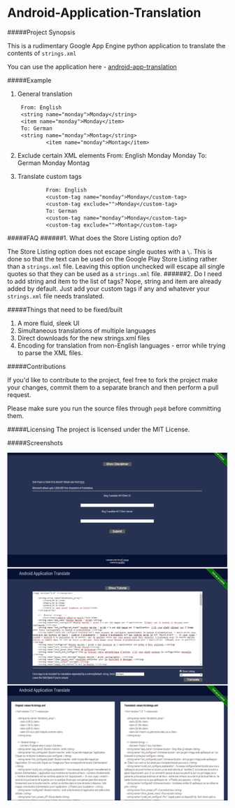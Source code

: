 Android-Application-Translation
===============================

#####Project Synopsis 

This is a rudimentary Google App Engine python application to translate the contents of `strings.xml`

You can use the application here - [android-app-translation](http://android-app-translation.appspot.com)

#####Example

1. General translation

        From: English
        <string name="monday">Monday</string>
        <item name="monday">Monday</item>
        To: German
        <string name="monday">Montag</string>
                <item name="monday">Montag</item>
        
2. Exclude certain XML elements
        From: English
        <string exclude="" name="monday">Monday</string>
        <item>Monday</item>
        To: German
        <string exclude="" name="monday">Monday</string>
        <item>Montag</item>

3. Translate custom tags

                From: English
                <custom-tag name="monday">Monday</custom-tag>
                <custom-tag exclude="">Monday</custom-tag>
                To: German
                <custom-tag name="monday">Monday</custom-tag>
                <custom-tag exclude="">Montag</custom-tag>


#####FAQ
######1. What does the Store Listing option do?

The Store Listing option does not escape single quotes with a `\`. This is done so that the text can be used on the Google Play Store Listing rather than a `strings.xml` file. Leaving this option unchecked will escape all single quotes so that they can be used as a `strings.xml` file.
######2. Do I need to add string and item to the list of tags?
Nope, string and item are already added by default. Just add your custom tags if any and whatever your `strings.xml` file needs translated.

#####Things that need to be fixed/built
1. A more fluid, sleek UI
2. Simultaneous translations of multiple languages
3. Direct downloads for the new strings.xml files
4. Encoding for translation from non-English languages - error while trying to parse the XML files.

#####Contributions

If you'd like to contribute to the project, feel free to fork the project make your changes, commit them to a separate branch and then perform a pull request.

Please make sure you run the source files through `pep8` before committing them.

#####Licensing
The project is licensed under the MIT License.

#####Screenshots

![screenshot1](screenshot1.png)
![screenshot2](screenshot2.png)
![screenshot3](screenshot3.png)